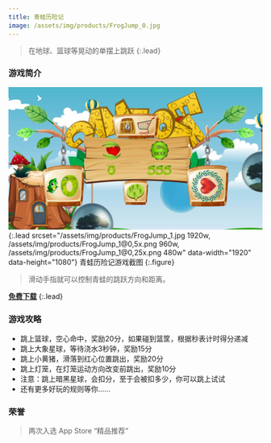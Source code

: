 ```yaml
---
title: 青蛙历险记
image: /assets/img/products/FrogJump_0.jpg
---
```


> 在地球、篮球等晃动的单摆上跳跃
{:.lead}

### 游戏简介

![Screenshot](assets/img/products/FrogJump_1.jpg){:.lead srcset="/assets/img/products/FrogJump_1.jpg 1920w, /assets/img/products/FrogJump_1@0,5x.png 960w, /assets/img/products/FrogJump_1@0,25x.png 480w" data-width="1920" data-height="1080"}
青蛙历险记游戏截图
{:.figure}

> 滑动手指就可以控制青蛙的跳跃方向和距离。

[**免费下载**][download]
{:.lead}

### 游戏攻略

> 
* 跳上篮球，空心命中，奖励20分，如果碰到篮筐，根据秒表计时得分递减
* 跳上大象星球，等待浇水3秒钟，奖励15分
* 跳上小黄猪，滑落到红心位置跳出，奖励20分
* 跳上灯笼，在灯笼运动方向改变前跳出，奖励10分
* 注意：跳上暗黑星球，会扣分，至于会被扣多少，你可以跳上试试 
* 还有更多好玩的规则等你……


### 荣誉

> 两次入选 App Store “精品推荐”

[download]: https://itunes.apple.com/cn/app/id1325928573?mt=8
